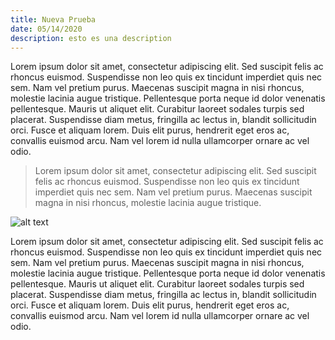```yaml
---
title: Nueva Prueba
date: 05/14/2020
description: esto es una description
---
```

Lorem ipsum dolor sit amet, consectetur adipiscing elit. Sed suscipit felis ac rhoncus euismod. Suspendisse non leo quis ex tincidunt imperdiet quis nec sem. Nam vel pretium purus. Maecenas suscipit magna in nisi rhoncus, molestie lacinia augue tristique. Pellentesque porta neque id dolor venenatis pellentesque. Mauris ut aliquet elit. Curabitur laoreet sodales turpis sed placerat. Suspendisse diam metus, fringilla ac lectus in, blandit sollicitudin orci. Fusce et aliquam lorem. Duis elit purus, hendrerit eget eros ac, convallis euismod arcu. Nam vel lorem id nulla ullamcorper ornare ac vel odio.



> Lorem ipsum dolor sit amet, consectetur adipiscing elit. Sed suscipit felis ac rhoncus euismod. Suspendisse non leo quis ex tincidunt imperdiet quis nec sem. Nam vel pretium purus. Maecenas suscipit magna in nisi rhoncus, molestie lacinia augue tristique. 



![alt text](../assets/roger_dean_023.jpg "Roger Dean")

Lorem ipsum dolor sit amet, consectetur adipiscing elit. Sed suscipit felis ac rhoncus euismod. Suspendisse non leo quis ex tincidunt imperdiet quis nec sem. Nam vel pretium purus. Maecenas suscipit magna in nisi rhoncus, molestie lacinia augue tristique. Pellentesque porta neque id dolor venenatis pellentesque. Mauris ut aliquet elit. Curabitur laoreet sodales turpis sed placerat. Suspendisse diam metus, fringilla ac lectus in, blandit sollicitudin orci. Fusce et aliquam lorem. Duis elit purus, hendrerit eget eros ac, convallis euismod arcu. Nam vel lorem id nulla ullamcorper ornare ac vel odio.
